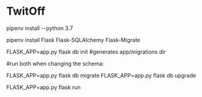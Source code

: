 # TwitOff
pipenv install --python 3.7

pipenv install Flask Flask-SQLAlchemy Flask-Migrate

FLASK_APP=app.py flask db init    #generates app/migrations dir

#run both when changing the schema:

FLASK_APP=app.py flask db migrate
FLASK_APP=app.py flask db upgrade

FLASK_APP=app.py flask run

